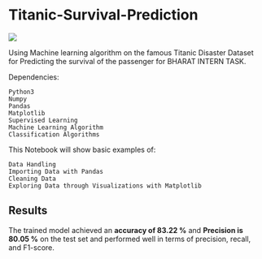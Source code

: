 # Titanic-Survival-Prediction

<img src="https://images8.alphacoders.com/405/405029.jpg">

Using Machine learning algorithm on the famous Titanic Disaster Dataset for Predicting the survival of the passenger for BHARAT INTERN TASK.
                                                                    
Dependencies:

    Python3
    Numpy
    Pandas
    Matplotlib
    Supervised Learning
    Machine Learning Algorithm
    Classification Algorithms
    
This Notebook will show basic examples of:

    Data Handling
    Importing Data with Pandas
    Cleaning Data
    Exploring Data through Visualizations with Matplotlib
## Results

The trained model achieved an **accuracy of 83.22 %** and **Precision is 80.05 %** on the test set and performed well in terms of precision, recall, and F1-score.
